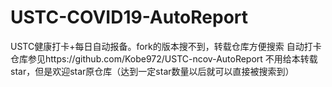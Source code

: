 # USTC-COVID19-AutoReport
USTC健康打卡+每日自动报备。fork的版本搜不到，转载仓库方便搜索
自动打卡仓库参见https://github.com/Kobe972/USTC-ncov-AutoReport
不用给本转载star，但是欢迎star原仓库（达到一定star数量以后就可以直接被搜索到）
